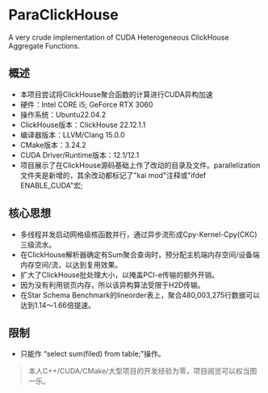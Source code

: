 # ParaClickHouse
A very crude implementation of CUDA Heterogeneous ClickHouse Aggregate Functions.



## 概述

- 本项目尝试将ClickHouse聚合函数的计算进行CUDA异构加速
- 硬件：Intel CORE i5; GeForce RTX 3060
- 操作系统：Ubuntu22.04.2
- ClickHouse版本：ClickHouse 22.12.1.1
- 编译器版本：LLVM/Clang 15.0.0
- CMake版本：3.24.2
- CUDA Driver/Runtime版本：12.1/12.1
- 项目展示了在ClickHouse源码基础上作了改动的目录及文件。parallelization文件夹是新增的，其余改动都标记了"kai mod"注释或"ifdef ENABLE_CUDA"宏;



## 核心思想

- 多线程并发启动网格级核函数并行，通过异步流形成Cpy-Kernel-Cpy(CKC)三级流水。
- 在ClickHouse解析器确定有Sum聚合查询时，预分配主机端内存空间/设备端内存空间/流，以达到复用效果。
- 扩大了ClickHouse批处理大小，以掩盖PCI-e传输的额外开销。
- 因为没有利用锁页内存，所以该异构算法受限于H2D传输。
- 在Star Schema Benchmark的lineorder表上，聚合480,003,275行数据可以达到1.14～1.66倍提速。



## 限制

- 只能作 “select sum(filed) from table;"操作。



> 本人C++/CUDA/CMake/大型项目的开发经验为零，项目阅览可以权当图一乐。
